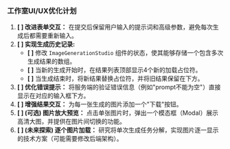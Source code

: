 ### 工作室UI/UX优化计划

1.  **[ ] 改进表单交互：** 在提交后保留用户输入的提示词和高级参数，避免每次生成后都需要重新输入。
2.  **[ ] 实现生成历史记录:**
    *   **[ ]** 修改 `ImageGenerationStudio` 组件的状态，使其能够存储一个包含多次生成结果的数组。
    *   **[ ]** 当新的生成开始时，在结果列表顶部显示4个新的加载占位符。
    *   **[ ]** 当生成结束时，将新结果替换占位符，并将旧结果保留在下方。
3.  **[ ] 优化错误提示：** 将服务端的验证错误信息（例如"prompt不能为空"）直接显示在对应的输入框下方。
4.  **[ ] 增强结果交互：** 为每一张生成的图片添加一个"下载"按钮。
5.  **[ ] (可选) 图片放大预览：** 点击单张图片时，弹出一个模态框（Modal）展示高清大图，并提供在图片间切换的功能。
6.  **[ ] (未来探索) 逐个图片加载：** 研究将单次生成任务分解，实现图片逐一显示的技术方案（可能需要修改后端架构）。 